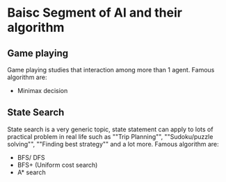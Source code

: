 # Baisc Segment of AI and their algorithm
## Game playing
Game playing studies that interaction among more than 1 agent.
Famous algorithm are: 
* Minimax decision 
## State Search
State search is a very generic topic, state statement can apply to lots of practical problem in real life such as ""Trip Planning"",  ""Sudoku/puzzle solving"", ""Finding best strategy"" and a lot more. 
Famous algorithm are:
* BFS/ DFS 
* BFS+ (Uniform cost search)
* A* search
